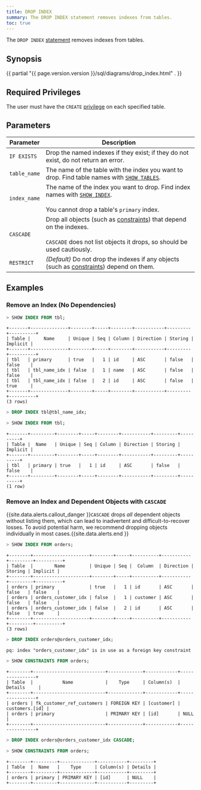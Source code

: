 ```yaml
---
title: DROP INDEX
summary: The DROP INDEX statement removes indexes from tables.
toc: true
---
```


The `DROP INDEX` [statement](sql-statements.html) removes indexes from tables.


## Synopsis

{{ partial "{{ page.version.version }}/sql/diagrams/drop_index.html" . }}

## Required Privileges

The user must have the `CREATE` [privilege](privileges.html) on each specified table.

## Parameters

| Parameter | Description |
|-----------|-------------|
| `IF EXISTS`	| Drop the named indexes if they exist; if they do not exist, do not return an error.|
| `table_name`	| The name of the table with the index you want to drop. Find table names with [`SHOW TABLES`](show-tables.html).|
| `index_name`	| The name of the index you want to drop. Find index names with [`SHOW INDEX`](show-index.html).<br/><br/>You cannot drop a table's `primary` index.|
| `CASCADE`	| Drop all objects (such as [constraints](constraints.html)) that depend on the indexes.<br><br>`CASCADE` does not list objects it drops, so should be used cautiously.|
| `RESTRICT`	| _(Default)_ Do not drop the indexes if any objects (such as [constraints](constraints.html)) depend on them.|

## Examples

### Remove an Index (No Dependencies)
~~~ sql
> SHOW INDEX FROM tbl;
~~~
~~~
+-------+--------------+--------+-----+--------+-----------+---------+----------+
| Table |     Name     | Unique | Seq | Column | Direction | Storing | Implicit |
+-------+--------------+--------+-----+--------+-----------+---------+----------+
| tbl   | primary      | true   |   1 | id     | ASC       | false   | false    |
| tbl   | tbl_name_idx | false  |   1 | name   | ASC       | false   | false    |
| tbl   | tbl_name_idx | false  |   2 | id     | ASC       | false   | true     |
+-------+--------------+--------+-----+--------+-----------+---------+----------+
(3 rows)
~~~
~~~ sql
> DROP INDEX tbl@tbl_name_idx;

> SHOW INDEX FROM tbl;
~~~
~~~
+-------+---------+--------+-----+--------+-----------+---------+----------+
| Table |  Name   | Unique | Seq | Column | Direction | Storing | Implicit |
+-------+---------+--------+-----+--------+-----------+---------+----------+
| tbl   | primary | true   |   1 | id     | ASC       | false   | false    |
+-------+---------+--------+-----+--------+-----------+---------+----------+
(1 row)
~~~

### Remove an Index and Dependent Objects with `CASCADE`

{{site.data.alerts.callout_danger }}<code>CASCADE</code> drops <em>all</em> dependent objects without listing them, which can lead to inadvertent and difficult-to-recover losses. To avoid potential harm, we recommend dropping objects individually in most cases.{{site.data.alerts.end }}

~~~ sql
> SHOW INDEX FROM orders;
~~~
~~~
+--------+---------------------+--------+-----+----------+-----------+---------+----------+
| Table  |        Name         | Unique | Seq |  Column  | Direction | Storing | Implicit |
+--------+---------------------+--------+-----+----------+-----------+---------+----------+
| orders | primary             | true   |   1 | id       | ASC       | false   | false    |
| orders | orders_customer_idx | false  |   1 | customer | ASC       | false   | false    |
| orders | orders_customer_idx | false  |   2 | id       | ASC       | false   | true     |
+--------+---------------------+--------+-----+----------+-----------+---------+----------+
(3 rows)
~~~
~~~ sql
> DROP INDEX orders@orders_customer_idx;
~~~
~~~
pq: index "orders_customer_idx" is in use as a foreign key constraint
~~~
~~~ sql
> SHOW CONSTRAINTS FROM orders;
~~~
~~~
+--------+---------------------------+-------------+------------+----------------+
| Table  |           Name            |    Type     | Column(s)  |    Details     |
+--------+---------------------------+-------------+------------+----------------+
| orders | fk_customer_ref_customers | FOREIGN KEY | [customer] | customers.[id] |
| orders | primary                   | PRIMARY KEY | [id]       | NULL           |
+--------+---------------------------+-------------+------------+----------------+
~~~
~~~ sql
> DROP INDEX orders@orders_customer_idx CASCADE;

> SHOW CONSTRAINTS FROM orders;
~~~
~~~
+--------+---------+-------------+-----------+---------+
| Table  |  Name   |    Type     | Column(s) | Details |
+--------+---------+-------------+-----------+---------+
| orders | primary | PRIMARY KEY | [id]      | NULL    |
+--------+---------+-------------+-----------+---------+
~~~
